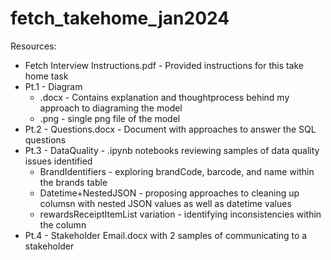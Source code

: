 # fetch_takehome_jan2024

Resources:
- Fetch Interview Instructions.pdf - Provided instructions for this take home task
- Pt.1 - Diagram
     - .docx - Contains explanation and thoughtprocess behind my approach to diagraming the model
     - .png - single png file of the model
- Pt.2 - Questions.docx - Document with approaches to answer the SQL questions
- Pt.3 - DataQuality - .ipynb notebooks reviewing samples of data quality issues identified
     - BrandIdentifiers - exploring brandCode, barcode, and name within the brands table
     - Datetime+NestedJSON - proposing approaches to cleaning up columsn with nested JSON values as well as datetime values
     - rewardsReceiptItemList variation - identifying inconsistencies within the column
- Pt.4 - Stakeholder Email.docx with 2 samples of communicating to a stakeholder

